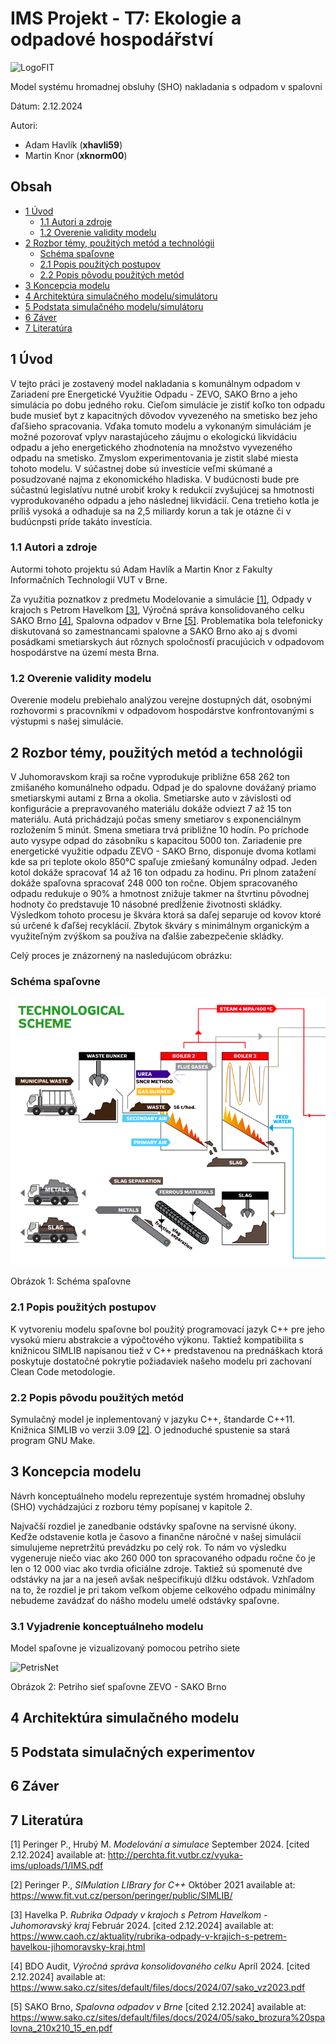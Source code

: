# IMS Projekt - T7: Ekologie a odpadové hospodářství

![LogoFIT](https://excel.fit.vutbr.cz/wp-content/themes/Tyler2024/images/fit-vut.png)

Model systému hromadnej obsluhy (SHO) nakladania s odpadom v spalovni

Dátum: 2.12.2024

Autori:

- Adam Havlík (**xhavli59**)
- Martin Knor (**xknorm00**)

## Obsah

- [1 Úvod](#1-úvod)
  - [1.1 Autori a zdroje](#11-autori-a-zdroje)
  - [1.2 Overenie validity modelu](#12-overenie-validity-modelu)
- [2 Rozbor témy, použitých metód a technológii](#2-rozbor-témy-použitých-metód-a-technológii)
  - [Schéma spaľovne](#schéma-spaľovne)
  - [2.1 Popis použitých postupov](#21-popis-použitých-postupov)
  - [2.2 Popis pôvodu použitých metód](#22-popis-pôvodu-použitých-metód)
- [3 Koncepcia modelu](#3-koncepcia-modelu)
- [4 Architektúra simulačného modelu/simulátoru](#4-architektúra-simulačného-modelu)
- [5 Podstata simulačného modelu/simulátoru](#5-podstata-simulačných-experimentov)
- [6 Záver](#6-záver)
- [7 Literatúra](#7-literatúra)

## 1 Úvod

V tejto práci je zostavený model nakladania s komunálnym odpadom v Zariadení pre Energetické Využitie Odpadu - ZEVO, SAKO Brno a jeho simulácia po dobu jedného roku. Cieľom simulácie je zistiť koľko ton odpadu bude musieť byt z kapacitných dôvodov vyvezeného na smetisko bez jeho ďaľšieho spracovania. Vďaka tomuto modelu a vykonaným simuláciám je možné pozorovať vplyv narastajúceho záujmu o ekologickú likvidáciu odpadu a jeho energetického zhodnotenia na množstvo vyvezeného odpadu na smetisko. Zmyslom experimentovania je zistit slabé miesta tohoto modelu. V súčastnej dobe sú investície veľmi skúmané a posudzované najma z ekonomického hladiska. V budúcnosti bude pre súčastnú legislatívu nutné urobiť kroky k redukcií zvyšujúcej sa hmotnosti vyprodukovaného odpadu a jeho následnej likvidácií. Cena tretieho kotla je príliš vysoká a odhaduje sa na 2,5 miliardy korun a tak je otázne či v budúcnpsti príde takáto investícia.

### 1.1 Autori a zdroje

Autormi tohoto projektu sú Adam Havlík a Martin Knor z Fakulty Informačních Technologií VUT v Brne.

Za využitia poznatkov z predmetu Modelovanie a simulácie [[1]](#7-literatúra), Odpady v krajoch s Petrom Havelkom [[3]](#7-literatúra), Výročná správa konsolidovaného celku SAKO Brno [[4]](#7-literatúra), Spalovna odpadov v Brne [[5]](#7-literatúra). Problematika bola telefonicky diskutovaná so zamestnancami spalovne a SAKO Brno ako aj s dvomi posádkami smetiarskych áut rôznych spoločnosťí pracujúcich v odpadovom hospodárstve na území mesta Brna.

### 1.2 Overenie validity modelu

Overenie modelu prebiehalo analýzou verejne dostupných dát, osobnými rozhovormi s pracovníkmi v odpadovom hospodárstve konfrontovanými s výstupmi s našej simulácie.

## 2 Rozbor témy, použitých metód a technológii

V Juhomoravskom kraji sa ročne vyprodukuje približne 658 262 ton zmišaného komunálneho odpadu. Odpad je do spalovne dovážaný priamo smetiarskymi autami z Brna a okolia. Smetiarske auto v závislosti od konfigurácie a prepravovaného materiálu dokáže odviezt 7 až 15 ton materiálu. Autá prichádzajú počas smeny smetiarov s exponenciálnym rozložením 5 minút. Smena smetiara trvá približne 10 hodín. Po príchode auto vysype odpad do zásobníku s kapacitou 5000 ton. Zariadenie pre energetické využitie odpadu ZEVO - SAKO Brno, disponuje dvoma kotlami kde sa pri teplote okolo 850°C spaľuje zmiešaný komunálny odpad. Jeden kotol dokáže spracovať 14 až 16 ton odpadu za hodinu. Pri plnom zatažení dokáže spaľovna spracovať 248 000 ton ročne. Objem spracovaného odpadu redukuje o 90% a hmotnost znižuje takmer na štvrtinu pôvodnej hodnoty čo predstavuje 10 násobné predĺženie životnosti skládky. Výsledkom tohoto procesu je škvára ktorá sa daľej separuje od kovov ktoré sú určené k ďaľšej recyklácií. Zbytok škváry s minimálnym organickým a využiteľným zvýškom sa používa na ďalšie zabezpečenie skládky.

Celý proces je znázornený na nasledujúcom obrázku:

### Schéma spaľovne

![IncinerationPlantScheme](docs/IncinerationPlantScheme.png)

Obrázok 1: Schéma spaľovne

### 2.1 Popis použitých postupov

K vytvoreniu modelu spaľovne bol použitý programovací jazyk C++ pre jeho vysokú mieru abstrakcie a výpočtového výkonu. Taktiež kompatibilita s knižnicou SIMLIB napísanou tiež v C++ predstavenou na prednáškach ktorá poskytuje dostatočné pokrytie požiadaviek našeho modelu pri zachovaní Clean Code metodologie.

### 2.2 Popis pôvodu použitých metód

Symulačný model je inplementovaný v jazyku C++, štandarde C++11. Knižnica SIMLIB vo verzii 3.09 [[2]](#7-literatúra). O jednoduché spustenie sa stará program GNU Make.

## 3 Koncepcia modelu

Návrh konceptuálneho modelu reprezentuje systém hromadnej obsluhy (SHO) vychádzajúci z rozboru témy popísanej v kapitole 2.

Najvačší rozdiel je zanedbanie odstávky spaľovne na servisné úkony. Keďže odstavenie kotla je časovo a finančne náročné v našej simulácií simulujeme nepretržitú prevádzku po celý rok. To nám vo výsledku vygeneruje niečo viac ako 260 000 ton spracovaného odpadu ročne čo je len o 12 000 viac ako tvrdia oficiálne zdroje. Taktiež sú spomenuté dve odstávky na jar a na jeseň avšak nešpecifikujú dlžku odstávok. Vzhľadom na to, že rozdiel je pri takom veľkom objeme celkového odpadu minimálny nebudeme zavádzať do nášho modelu umelé odstávky spaľovne.

### 3.1 Vyjadrenie konceptuálneho modelu

Model spaľovne je vizualizovaný pomocou petriho siete

![PetrisNet](docs/)

Obrázok 2: Petriho sieť spaľovne ZEVO - SAKO Brno

## 4 Architektúra simulačného modelu

## 5 Podstata simulačných experimentov

## 6 Záver

## 7 Literatúra

[1] Peringer P., Hrubý M. _Modelování a simulace_ September 2024. [cited 2.12.2024] available at: <http://perchta.fit.vutbr.cz/vyuka-ims/uploads/1/IMS.pdf>

[2] Peringer P., _SIMulation LIBrary for C++_ Október 2021 available at: <https://www.fit.vut.cz/person/peringer/public/SIMLIB/>

[3] Havelka P. _Rubrika Odpady v krajoch s Petrom Havelkom - Juhomoravský kraj_ Február 2024. [cited 2.12.2024] available at: <https://www.caoh.cz/aktuality/rubrika-odpady-v-krajich-s-petrem-havelkou-jihomoravsky-kraj.html>

[4] BDO Audit, _Výročná správa konsolidovaného celku_ Apríl 2024. [cited 2.12.2024] available at: <https://www.sako.cz/sites/default/files/docs/2024/07/sako_vz2023.pdf>

[5] SAKO Brno, _Spalovna odpadov v Brne_ [cited 2.12.2024] available at: <https://www.sako.cz/sites/default/files/docs/2024/05/sako_brozura%20spalovna_210x210_15_en.pdf>
